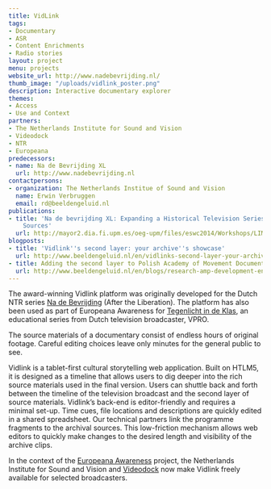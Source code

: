 ```yaml
---
title: VidLink
tags:
- Documentary
- ASR
- Content Enrichments
- Radio stories
layout: project
menu: projects
website_url: http://www.nadebevrijding.nl/
thumb_image: "/uploads/vidlink_poster.png"
description: Interactive documentary explorer
themes:
- Access
- Use and Context
partners:
- The Netherlands Institute for Sound and Vision
- Videodock
- NTR
- Europeana
predecessors:
- name: Na de Bevrijding XL
  url: http://www.nadebevrijding.nl
contactpersons:
- organization: The Netherlands Institue of Sound and Vision
  name: Erwin Verbruggen
  email: rd@beeldengeluid.nl
publications:
- title: 'Na de bevrijding XL: Expanding a Historical Television Series with Archival
    Sources'
  url: http://mayor2.dia.fi.upm.es/oeg-upm/files/eswc2014/Workshops/LIME2014/lime2014_submission_6.pdf
blogposts:
- title: 'Vidlink''s second layer: your archive''s showcase'
  url: http://www.beeldengeluid.nl/en/vidlinks-second-layer-your-archives-showcase
- title: Adding the second layer to Polish Academy of Movement Documentary
  url: http://www.beeldengeluid.nl/en/blogs/research-amp-development-en/201503/adding-second-layer-polish-academy-movement-documentary
---
```


The award-winning Vidlink platform was originally developed for the Dutch NTR series [Na de Bevrijding](http://www.nadebevrijding.nl/) (After the Liberation). The platform has also been used as part of Europeana Awareness for [Tegenlicht in de Klas](http://www.tegenlichtindeklas.nl/), an educational series from Dutch television broadcaster, VPRO.

The source materials of a documentary consist of endless hours of original footage. Careful editing choices leave only minutes for the general public to see. 

Vidlink is a tablet-first cultural storytelling web application. Built on HTLM5, it is designed as a timeline that allows users to dig deeper into the rich source materials used in the final version. Users can shuttle back and forth between the timeline of the television broadcast and the second layer of source materials. Vidlink’s back-end is editor-friendly and requires a minimal set-up. Time cues, file locations and descriptions are quickly edited in a shared spreadsheet. Our technical partners link the programme fragments to the archival sources. This low-friction mechanism allows web editors to quickly make changes to the desired length and visibility of the archive clips.

In the context of the [Europeana Awareness](http://pro.europeana.eu/web/europeana-awareness) project, the Netherlands Institute for Sound and Vision and [Videodock](http://videodock.com/) now make Vidlink freely available for selected broadcasters.
